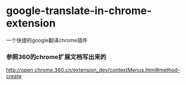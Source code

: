 # google-translate-in-chrome-extension
一个快捷的google翻译chrome插件

### 参照360的chrome扩展文档写出来的
http://open.chrome.360.cn/extension_dev/contextMenus.html#method-create